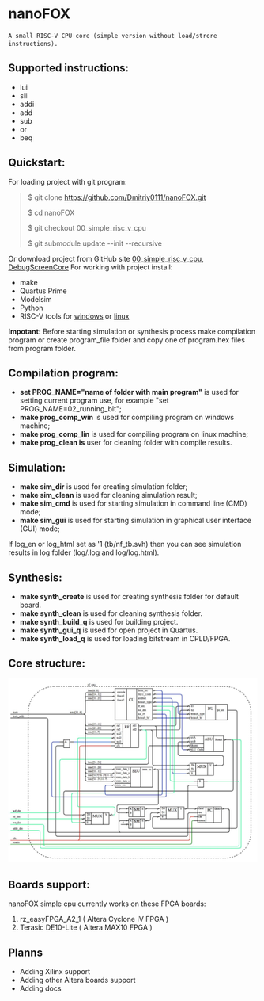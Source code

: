 # **nanoFOX**
    A small RISC-V CPU core (simple version without load/strore instructions).
## Supported instructions:
*   lui
*   slli
*   addi
*   add
*   sub
*   or
*   beq

## Quickstart:
For loading project with git program:
> $ git clone https://github.com/Dmitriy0111/nanoFOX.git 
>
> $ cd nanoFOX 
>
> $ git checkout 00_simple_risc_v_cpu 
>
> $ git submodule update --init --recursive 

Or download project from GitHub site <a href="https://github.com/Dmitriy0111/nanoFOX">00_simple_risc_v_cpu</a>, <a href="https://github.com/Dmitriy0111/DebugScreenCore">DebugScreenCore</a>
For working with project install:
*   make
*   Quartus Prime
*   Modelsim
*   Python
*   RISC-V tools for <a href="https://">windows</a> or <a href="https://">linux</a>

**Impotant:** Before starting simulation or synthesis process make compilation program or create program_file folder and copy one of program.hex files from program folder.

## Compilation program:
*   **set PROG_NAME="name of folder with main program"** is used for setting current program use, for example "set PROG_NAME=02_running_bit";
*   **make prog_comp_win** is used for compiling program on windows machine;
*   **make prog_comp_lin** is used for compiling program on linux machine;
*   **make prog_clean is** user for cleaning folder with compile results.

## Simulation:
*   **make sim_dir** is used for creating simulation folder;
*   **make sim_clean** is used for cleaning simulation result;
*   **make sim_cmd** is used for starting simulation in command line (CMD) mode;
*   **make sim_gui** is used for starting simulation in graphical user interface (GUI) mode;

If log_en or log_html set as '1 (tb/nf_tb.svh) then you can see simulation results in log folder (log/.log and log/log.html).

## Synthesis:
*   **make synth_create** is used for creating synthesis folder for default board.
*   **make synth_clean** is used for cleaning synthesis folder.
*   **make synth_build_q** is used for building project.
*   **make synth_gui_q** is used for open project in Quartus.
*   **make synth_load_q** is used for loading bitstream in CPLD/FPGA.

## Core structure:
![cpu_system](doc/cpu_system.jpg)

## Boards support:
nanoFOX simple cpu currently works on these FPGA boards:
<ol>
<li>rz_easyFPGA_A2_1 ( Altera Cyclone IV FPGA )</li>
<li><a href="https://www.terasic.com.tw/cgi-bin/page/archive.pl?Language=English&CategoryNo=234&No=1021"></a>Terasic DE10-Lite ( Altera MAX10 FPGA )</li>
</ol>

## Planns
*   Adding Xilinx support
*   Adding other Altera boards support
*   Adding docs
